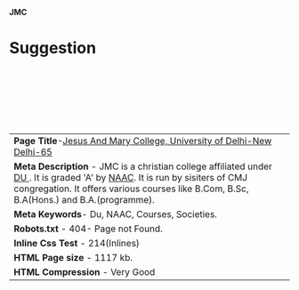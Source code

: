 
<html>
<body>
<b>JMC</b>
<h1> Suggestion </h1>
<background image-"https://www.google.co.in/search?q=background+images&rlz=1C1CHBF_enIN728IN728&espv=2&biw=1242&bih=602&site=webhp&tbm=isch&imgil=Hqw4fcsYVq26ZM%253A%253Bn6QJhYuNHBIAvM%253Bhttp%25253A%25252F%25252Fwww.planwallpaper.com%25252Fbackground&source=iu&pf=m&fir=Hqw4fcsYVq26ZM%253A%252Cn6QJhYuNHBIAvM%252C_&usg=__a0YHZ77Mjo-VcGOlblTfvWAlg0s%3D&ved=0ahUKEwjn7PuW65PSAhVKPY8KHdDNC6gQyjcIMg&ei=TjKlWOeNIcr6vATQm6_ACg#imgrc=Hqw4fcsYVq26ZM:">
<table>
<tr><td><b>Page Title</b>-<u>Jesus And Mary College, University of Delhi-New Delhi-65</u></tr></td> <br>
<tr><td><b>Meta Description</b> - JMC is a christian college affiliated under <u> DU </u>. It is graded 'A' by <u>NAAC</u>. It is run by sisiters of CMJ congregation. It offers various courses like B.Com, B.Sc, B.A(Hons.) and B.A.(programme).</tr></td><br>
<tr><td><b>Meta Keywords</b>- Du, NAAC, Courses, Societies.</tr></td> <br>
<tr><td><b>Robots.txt</b> - 404- Page not Found.</tr></td> <br>
<tr><td><b>Inline Css Test</b> - 214(Inlines)</tr></td><br>
<tr><td><b>HTML Page size</b> - 1117 kb.</tr></td><br>
<tr><td><b>HTML Compression </b>- Very Good</tr></td>
</table>
</body>
</html>
